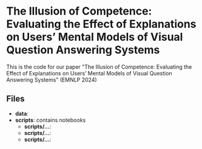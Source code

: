 # The Illusion of Competence: Evaluating the Effect of Explanations on Users’ Mental Models of Visual Question Answering Systems

This is the code for our paper "The Illusion of Competence: Evaluating the Effect of Explanations on Users’ Mental Models of Visual Question Answering Systems" (EMNLP 2024)

## Files
- **data**: 
- **scripts**: contains notebooks 
  - **scripts/...**: 
  - **scripts/...**: 
  - **scripts/...**: 
